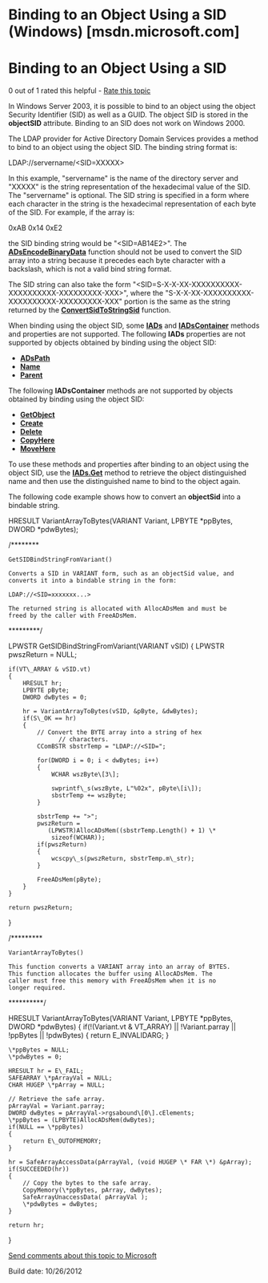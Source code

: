 # Binding to an Object Using a SID (Windows) [msdn.microsoft.com]

# Binding to an Object Using a SID

0 out of 1 rated this helpful \- [Rate this topic](http://msdn.microsoft.com/en-us/library/ms675562(VS.85).aspx#feedback)

In Windows Server 2003, it is possible to bind to an object using the object Security Identifier (SID) as well as a GUID. The object SID is stored in the **objectSID** attribute. Binding to an SID does not work on Windows 2000.

The LDAP provider for Active Directory Domain Services provides a method to bind to an object using the object SID. The binding string format is:

LDAP://servername/<SID=XXXXX>

In this example, "servername" is the name of the directory server and "XXXXX" is the string representation of the hexadecimal value of the SID. The "servername" is optional. The SID string is specified in a form where each character in the string is the hexadecimal representation of each byte of the SID. For example, if the array is:

0xAB 0x14 0xE2

the SID binding string would be "<SID=AB14E2>". The [**ADsEncodeBinaryData**](http://msdn.microsoft.com/en-us/library/aa772180(v=vs.85).aspx) function should not be used to convert the SID array into a string because it precedes each byte character with a backslash, which is not a valid bind string format.

The SID string can also take the form "<SID=S-X-X-XX-XXXXXXXXXX-XXXXXXXXXX-XXXXXXXXX-XXX>", where the "S-X-X-XX-XXXXXXXXXX-XXXXXXXXXX-XXXXXXXXX-XXX" portion is the same as the string returned by the [**ConvertSidToStringSid**](http://msdn.microsoft.com/en-us/library/aa376399(v=vs.85).aspx) function.

When binding using the object SID, some [**IADs**](http://msdn.microsoft.com/en-us/library/aa705950(v=vs.85).aspx) and [**IADsContainer**](http://msdn.microsoft.com/en-us/library/aa705985(v=vs.85).aspx) methods and properties are not supported. The following **IADs** properties are not supported by objects obtained by binding using the object SID:

* [**ADsPath**](http://msdn.microsoft.com/en-us/library/aa746351(v=vs.85).aspx)
* [**Name**](http://msdn.microsoft.com/en-us/library/aa746351(v=vs.85).aspx)
* [**Parent**](http://msdn.microsoft.com/en-us/library/aa746351(v=vs.85).aspx)

The following **IADsContainer** methods are not supported by objects obtained by binding using the object SID:

* [**GetObject**](http://msdn.microsoft.com/en-us/library/aa705989(v=vs.85).aspx)
* [**Create**](http://msdn.microsoft.com/en-us/library/aa705987(v=vs.85).aspx)
* [**Delete**](http://msdn.microsoft.com/en-us/library/aa705988(v=vs.85).aspx)
* [**CopyHere**](http://msdn.microsoft.com/en-us/library/aa705986(v=vs.85).aspx)
* [**MoveHere**](http://msdn.microsoft.com/en-us/library/aa705991(v=vs.85).aspx)

To use these methods and properties after binding to an object using the object SID, use the [**IADs.Get**](http://msdn.microsoft.com/en-us/library/aa746347(v=vs.85).aspx) method to retrieve the object distinguished name and then use the distinguished name to bind to the object again.

The following code example shows how to convert an **objectSid** into a bindable string.

HRESULT VariantArrayToBytes(VARIANT Variant, 
    LPBYTE \*ppBytes, 
    DWORD \*pdwBytes);

/\*\*\*\*\*\*\*\*

    GetSIDBindStringFromVariant()

    Converts a SID in VARIANT form, such as an objectSid value, and 
    converts it into a bindable string in the form:

    LDAP://<SID=xxxxxxx...>

    The returned string is allocated with AllocADsMem and must be 
    freed by the caller with FreeADsMem.

\*\*\*\*\*\*\*\*\*/

LPWSTR GetSIDBindStringFromVariant(VARIANT vSID)
{
    LPWSTR pwszReturn = NULL;

    if(VT\_ARRAY & vSID.vt) 
    {
        HRESULT hr;
        LPBYTE pByte;
        DWORD dwBytes = 0;

        hr = VariantArrayToBytes(vSID, &pByte, &dwBytes);
        if(S\_OK == hr)
        {
            // Convert the BYTE array into a string of hex 
		          // characters.
            CComBSTR sbstrTemp = "LDAP://<SID=";

            for(DWORD i = 0; i < dwBytes; i++)
            {
                WCHAR wszByte\[3\];

                swprintf\_s(wszByte, L"%02x", pByte\[i\]);
                sbstrTemp += wszByte;
            }

            sbstrTemp += ">";
            pwszReturn = 
               (LPWSTR)AllocADsMem((sbstrTemp.Length() + 1) \* 
                sizeof(WCHAR));
            if(pwszReturn)
            {
                wcscpy\_s(pwszReturn, sbstrTemp.m\_str);
            }

            FreeADsMem(pByte);
        }
    }

    return pwszReturn;
}

/\*\*\*\*\*\*\*\*\*

    VariantArrayToBytes()

    This function converts a VARIANT array into an array of BYTES. 
    This function allocates the buffer using AllocADsMem. The 
    caller must free this memory with FreeADsMem when it is no 
    longer required.

\*\*\*\*\*\*\*\*\*\*/

HRESULT VariantArrayToBytes(VARIANT Variant, 
    LPBYTE \*ppBytes, 
    DWORD \*pdwBytes)
{
    if(!(Variant.vt & VT\_ARRAY) ||
        !Variant.parray ||
        !ppBytes ||
        !pdwBytes)
    {
        return E\_INVALIDARG;
    }

    \*ppBytes = NULL;
    \*pdwBytes = 0;

    HRESULT hr = E\_FAIL;
    SAFEARRAY \*pArrayVal = NULL;
    CHAR HUGEP \*pArray = NULL;
    
    // Retrieve the safe array.
    pArrayVal = Variant.parray;
    DWORD dwBytes = pArrayVal->rgsabound\[0\].cElements;
    \*ppBytes = (LPBYTE)AllocADsMem(dwBytes);
    if(NULL == \*ppBytes) 
    {
        return E\_OUTOFMEMORY;
    }

    hr = SafeArrayAccessData(pArrayVal, (void HUGEP \* FAR \*) &pArray);
    if(SUCCEEDED(hr))
    {
        // Copy the bytes to the safe array.
        CopyMemory(\*ppBytes, pArray, dwBytes);
        SafeArrayUnaccessData( pArrayVal );
        \*pdwBytes = dwBytes;
    }
    
    return hr;
}

[Send comments about this topic to Microsoft](mailto:wsddocfb@microsoft.com?subject=Documentation%20feedback%20[ad\ad]:%20Binding%20to%20an%20Object%20Using%20a%20SID%20%20RELEASE:%20(10/26/2012)&body=%0A%0APRIVACY%20STATEMENT%0A%0AThe%20doc%20team%20uses%20your%20feedback%20to%20improve%20the%20documentation.%20We%20don't%20use%20your%20email%20address%20for%20any%20other%20purpose.%20We'll%20remove%20your%20email%20address%20from%20our%20system%20after%20the%20issue%20that%20you%20are%20reporting%20is%20resolved.%20While%20we%20are%20working%20to%20resolve%20this%20issue,%20we%20may%20send%20you%20an%20email%20message%20to%20request%20more%20info%20about%20your%20feedback.%20After%20the%20issue%20is%20addressed,%20we%20may%20send%20you%20an%20email%20message%20to%20let%20you%20know%20that%20your%20feedback%20has%20been%20addressed.%0A%0AFor%20more%20info%20about%20Microsoft's%20privacy%20policy,%20see%20http://privacy.microsoft.com/en-us/default.aspx.)

Build date: 10/26/2012
